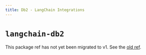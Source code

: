 ```yaml
---
title: Db2 - LangChain Integrations
---
```


# `langchain-db2`

This package ref has not yet been migrated to v1. See the [old ref](https://python.langchain.com/api_reference/db2/index.html).

